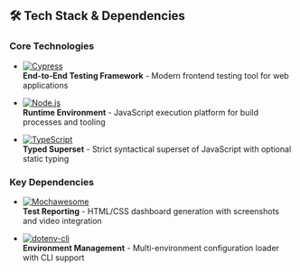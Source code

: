 ## 🛠 Tech Stack & Dependencies

### Core Technologies

* [![Cypress](https://img.shields.io/badge/Cypress-13.10.0-%23E5E5E5?logo=cypress&logoColor=black)](https://www.cypress.io/)  
**End-to-End Testing Framework** - Modern frontend testing tool for web applications

* [![Node.js](https://img.shields.io/badge/Node.js-18.x-%23339933?logo=node.js&logoColor=white)](https://nodejs.org/en/docs)  
**Runtime Environment** - JavaScript execution platform for build processes and tooling

* [![TypeScript](https://img.shields.io/badge/TypeScript-5.4.5-%233178C6?logo=typescript&logoColor=white)](https://www.typescriptlang.org/docs/)  
**Typed Superset** - Strict syntactical superset of JavaScript with optional static typing

### Key Dependencies

* [![Mochawesome](https://img.shields.io/badge/Mochawesome_Reporter-3.8.2-%234B0082?logo=testing-library)](https://www.npmjs.com/package/cypress-mochawesome-reporter)  
**Test Reporting** - HTML/CSS dashboard generation with screenshots and video integration

* [![dotenv-cli](https://img.shields.io/badge/dotenv_cli-7.4.2-%23ECD53F?logo=.env&logoColor=black)](https://www.npmjs.com/package/dotenv-cli)  
**Environment Management** - Multi-environment configuration loader with CLI support